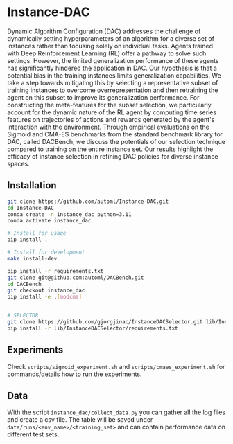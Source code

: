# Instance-DAC

Dynamic Algorithm Configuration (DAC) addresses the challenge of dynamically setting hyperparameters of an algorithm for a diverse set of instances rather than focusing solely on individual tasks.
Agents trained with Deep Reinforcement Learning (RL) offer a pathway to solve such settings.
However, the limited generalization performance of these agents has significantly hindered the application in DAC.
Our hypothesis is that a potential bias in the training instances limits generalization capabilities.
We take a step towards mitigating this by selecting a representative subset of training instances to overcome overrepresentation and then retraining the agent on this subset to improve its generalization performance. 
For constructing the meta-features for the subset selection, we particularly account for the dynamic nature of the RL agent by computing time series features on trajectories of actions and rewards generated by the agent's interaction with the environment.
Through empirical evaluations on the Sigmoid and CMA-ES benchmarks from the standard benchmark library for DAC, called DACBench, we discuss the potentials of our selection technique compared to training on the entire instance set.
Our results highlight the efficacy of instance selection in refining DAC policies for diverse instance spaces.

## Installation
```bash
git clone https://github.com/automl/Instance-DAC.git
cd Instance-DAC
conda create -n instance_dac python=3.11
conda activate instance_dac

# Install for usage
pip install .

# Install for development
make install-dev

pip install -r requirements.txt
git clone git@github.com:automl/DACBench.git
cd DACBench
git checkout instance_dac
pip install -e .[modcma]


# SELECTOR
git clone https://github.com/gjorgjinac/InstanceDACSelector.git lib/InstanceDACSelector
pip install -r lib/InstanceDACSelector/requirements.txt
```

## Experiments
Check `scripts/sigmoid_experiment.sh` and `scripts/cmaes_experiment.sh` for commands/details how to run the experiments.

## Data
With the script `instance_dac/collect_data.py` you can gather all the log files and create a csv file.
The table will be saved under `data/runs/<env_name>/<training_set>` and can contain performance data
on different test sets.
